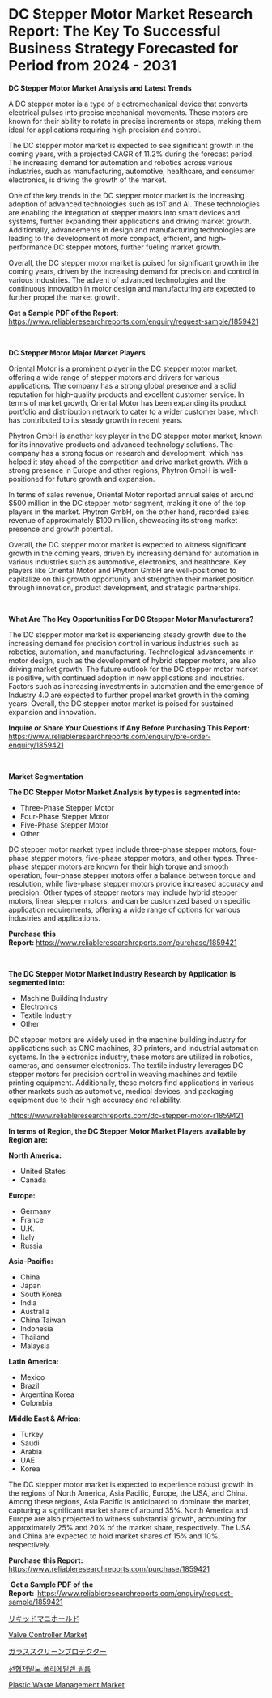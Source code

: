 <p><h1>DC Stepper Motor Market Research Report: The Key To Successful Business Strategy Forecasted for Period from 2024 - 2031</h1></p><p><strong>DC Stepper Motor Market Analysis and Latest Trends</strong></p>
<p><p>A DC stepper motor is a type of electromechanical device that converts electrical pulses into precise mechanical movements. These motors are known for their ability to rotate in precise increments or steps, making them ideal for applications requiring high precision and control.</p><p>The DC stepper motor market is expected to see significant growth in the coming years, with a projected CAGR of 11.2% during the forecast period. The increasing demand for automation and robotics across various industries, such as manufacturing, automotive, healthcare, and consumer electronics, is driving the growth of the market.</p><p>One of the key trends in the DC stepper motor market is the increasing adoption of advanced technologies such as IoT and AI. These technologies are enabling the integration of stepper motors into smart devices and systems, further expanding their applications and driving market growth. Additionally, advancements in design and manufacturing technologies are leading to the development of more compact, efficient, and high-performance DC stepper motors, further fueling market growth.</p><p>Overall, the DC stepper motor market is poised for significant growth in the coming years, driven by the increasing demand for precision and control in various industries. The advent of advanced technologies and the continuous innovation in motor design and manufacturing are expected to further propel the market growth.</p></p>
<p><strong>Get a Sample PDF of the Report:&nbsp;</strong> <a href="https://www.reliableresearchreports.com/enquiry/request-sample/1859421">https://www.reliableresearchreports.com/enquiry/request-sample/1859421</a></p>
<p>&nbsp;</p>
<p><strong>DC Stepper Motor Major Market Players</strong></p>
<p><p>Oriental Motor is a prominent player in the DC stepper motor market, offering a wide range of stepper motors and drivers for various applications. The company has a strong global presence and a solid reputation for high-quality products and excellent customer service. In terms of market growth, Oriental Motor has been expanding its product portfolio and distribution network to cater to a wider customer base, which has contributed to its steady growth in recent years.</p><p>Phytron GmbH is another key player in the DC stepper motor market, known for its innovative products and advanced technology solutions. The company has a strong focus on research and development, which has helped it stay ahead of the competition and drive market growth. With a strong presence in Europe and other regions, Phytron GmbH is well-positioned for future growth and expansion.</p><p>In terms of sales revenue, Oriental Motor reported annual sales of around $500 million in the DC stepper motor segment, making it one of the top players in the market. Phytron GmbH, on the other hand, recorded sales revenue of approximately $100 million, showcasing its strong market presence and growth potential.</p><p>Overall, the DC stepper motor market is expected to witness significant growth in the coming years, driven by increasing demand for automation in various industries such as automotive, electronics, and healthcare. Key players like Oriental Motor and Phytron GmbH are well-positioned to capitalize on this growth opportunity and strengthen their market position through innovation, product development, and strategic partnerships.</p></p>
<p>&nbsp;</p>
<p><strong>What Are The Key Opportunities For DC Stepper Motor Manufacturers?</strong></p>
<p><p>The DC stepper motor market is experiencing steady growth due to the increasing demand for precision control in various industries such as robotics, automation, and manufacturing. Technological advancements in motor design, such as the development of hybrid stepper motors, are also driving market growth. The future outlook for the DC stepper motor market is positive, with continued adoption in new applications and industries. Factors such as increasing investments in automation and the emergence of Industry 4.0 are expected to further propel market growth in the coming years. Overall, the DC stepper motor market is poised for sustained expansion and innovation.</p></p>
<p><strong>Inquire or Share Your Questions If Any Before Purchasing This Report:</strong> <a href="https://www.reliableresearchreports.com/enquiry/pre-order-enquiry/1859421">https://www.reliableresearchreports.com/enquiry/pre-order-enquiry/1859421</a></p>
<p>&nbsp;</p>
<p><strong>Market Segmentation</strong></p>
<p><strong>The DC Stepper Motor Market Analysis by types is segmented into:</strong></p>
<p><ul><li>Three-Phase Stepper Motor</li><li>Four-Phase Stepper Motor</li><li>Five-Phase Stepper Motor</li><li>Other</li></ul></p>
<p><p>DC stepper motor market types include three-phase stepper motors, four-phase stepper motors, five-phase stepper motors, and other types. Three-phase stepper motors are known for their high torque and smooth operation, four-phase stepper motors offer a balance between torque and resolution, while five-phase stepper motors provide increased accuracy and precision. Other types of stepper motors may include hybrid stepper motors, linear stepper motors, and can be customized based on specific application requirements, offering a wide range of options for various industries and applications.</p></p>
<p><strong>Purchase this Report:&nbsp;</strong><a href="https://www.reliableresearchreports.com/purchase/1859421">https://www.reliableresearchreports.com/purchase/1859421</a></p>
<p>&nbsp;</p>
<p><strong>The DC Stepper Motor Market Industry Research by Application is segmented into:</strong></p>
<p><ul><li>Machine Building Industry</li><li>Electronics</li><li>Textile Industry</li><li>Other</li></ul></p>
<p><p>DC stepper motors are widely used in the machine building industry for applications such as CNC machines, 3D printers, and industrial automation systems. In the electronics industry, these motors are utilized in robotics, cameras, and consumer electronics. The textile industry leverages DC stepper motors for precision control in weaving machines and textile printing equipment. Additionally, these motors find applications in various other markets such as automotive, medical devices, and packaging equipment due to their high accuracy and reliability.</p></p>
<p><a href="https://www.reliableresearchreports.com/dc-stepper-motor-r1859421">&nbsp;https://www.reliableresearchreports.com/dc-stepper-motor-r1859421</a></p>
<p><strong>In terms of Region, the DC Stepper Motor Market Players available by Region are:</strong></p>
<p>
    <p> <strong> North America: </strong>
        <ul>
            <li>United States</li>
            <li>Canada</li>
        </ul>
        </p> 
    <p> <strong> Europe: </strong>
        <ul>
            <li>Germany</li>
            <li>France</li>
            <li>U.K.</li>
            <li>Italy</li>
            <li>Russia</li>
        </ul>
        </p> 
    <p> <strong> Asia-Pacific: </strong>
        <ul>
            <li>China</li>
            <li>Japan</li>
            <li>South Korea</li>
            <li>India</li>
            <li>Australia</li>
            <li>China Taiwan</li>
            <li>Indonesia</li>
            <li>Thailand</li>
            <li>Malaysia</li>
        </ul>
        </p> 
    <p> <strong> Latin America: </strong>
        <ul>
            <li>Mexico</li>
            <li>Brazil</li>
            <li>Argentina Korea</li>
            <li>Colombia</li>
        </ul>
        </p> 
    <p> <strong> Middle East & Africa: </strong>
        <ul>
            <li>Turkey</li>
            <li>Saudi</li>
            <li>Arabia</li>
            <li>UAE</li>
            <li>Korea</li>
        </ul>
    </p>
    </p>
<p><p>The DC stepper motor market is expected to experience robust growth in the regions of North America, Asia Pacific, Europe, the USA, and China. Among these regions, Asia Pacific is anticipated to dominate the market, capturing a significant market share of around 35%. North America and Europe are also projected to witness substantial growth, accounting for approximately 25% and 20% of the market share, respectively. The USA and China are expected to hold market shares of 15% and 10%, respectively.</p></p>
<p><strong>Purchase this Report: </strong><a href="https://www.reliableresearchreports.com/purchase/1859421">https://www.reliableresearchreports.com/purchase/1859421</a></p>
<p>&nbsp;<strong>Get a Sample PDF of the Report:&nbsp;&nbsp;</strong><a href="https://www.reliableresearchreports.com/enquiry/request-sample/1859421">https://www.reliableresearchreports.com/enquiry/request-sample/1859421</a></p>
<p><strong></strong></p>
<p><p><a href="https://github.com/hilmi-2a/Market-Research-Report-List-1/blob/main/862726621792.md">リキッドマニホールド</a></p><p><a href="https://github.com/brenzgnarento/Market-Research-Report-List-2/blob/main/valve-controller-market.md">Valve Controller Market</a></p><p><a href="https://medium.com/@tiannastark1/%E3%83%87%E3%82%B3%E3%83%BC%E3%83%87%E3%82%A3%E3%83%B3%E3%82%B0%E3%82%AC%E3%83%A9%E3%82%B9%E3%82%B9%E3%82%AF%E3%83%AA%E3%83%BC%E3%83%B3%E3%83%97%E3%83%AD%E3%83%86%E3%82%AF%E3%82%BF%E3%83%BC%E3%83%9E%E3%83%BC%E3%82%B1%E3%83%83%E3%83%88%E3%83%A1%E3%83%88%E3%83%AA%E3%82%AF%E3%82%B9-%E5%B8%82%E5%A0%B4%E3%82%B7%E3%82%A7%E3%82%A2-%E3%83%88%E3%83%AC%E3%83%B3%E3%83%89-%E6%88%90%E9%95%B7%E3%83%91%E3%82%BF%E3%83%BC%E3%83%B3-152a741c8428">ガラススクリーンプロテクター</a></p><p><a href="https://github.com/nuekbpymrrz5/Market-Research-Report-List-1/blob/main/432239320055.md">선형저밀도 폴리에틸렌 필름</a></p><p><a href="https://issuu.com/reportprime-2/docs/plastic-waste-management-market-size-2030.pptx">Plastic Waste Management Market</a></p></p>